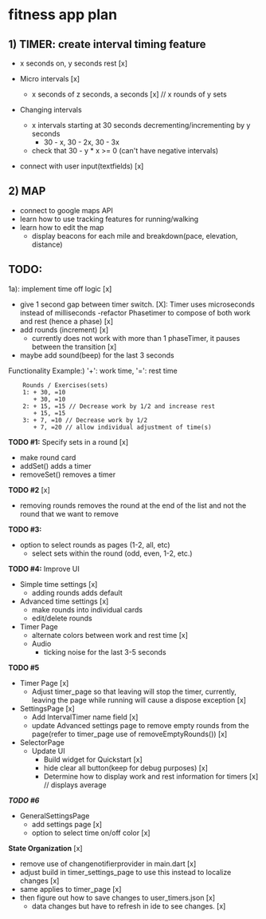 # fitness app plan
## 1) TIMER: create interval timing feature
- x seconds on, y seconds rest [x]


- Micro intervals [x]
	- x seconds of z seconds, a seconds [x] // x rounds of y sets
- Changing intervals
	- x intervals starting at 30 seconds decrementing/incrementing by y seconds
		- 30 - x, 30 - 2x, 30 - 3x
	- check that  30 - y * x >= 0 (can't have negative intervals)
- connect with user input(textfields) [x]
	
## 2) MAP
- connect to google maps API
- learn how to use tracking features for running/walking
- learn how to edit the map
	- display beacons for each mile and breakdown(pace, elevation, distance)

 
## **TODO**:
1a): implement time off logic [x]
- give 1 second gap between timer switch. [X]: Timer uses microseconds instead of milliseconds 
	-refactor Phasetimer to compose of both work and rest (hence a phase) [x]
- add rounds (increment) [x]
	- currently does not work with more than 1 phaseTimer, it pauses between the transition [x]
- maybe add sound(beep) for the last 3 seconds 

Functionality Example:) '+': work time, '=': rest time
```
    Rounds / Exercises(sets)
    1: + 30, =10
       + 30, =10
    2: + 15, =15 // Decrease work by 1/2 and increase rest
       + 15, =15
    3: + 7, =10 // Decrease work by 1/2 
       + 7, =20 // allow individual adjustment of time(s)
```
**TODO #1:** Specify sets in a round [x]
- make round card
- addSet() adds a timer
- removeSet() removes a timer


**TODO #2** [x]
- removing rounds removes the round at the end of the list and not the round that we want to remove


**TODO #3:**
- option to select rounds as pages (1-2, all, etc)
    - select sets within the round (odd, even, 1-2, etc.)
 

**TODO #4:** Improve UI
- Simple time settings [x]
	- adding rounds adds default 
- Advanced time settings [x]
	- make rounds into individual cards
	- edit/delete rounds	
- Timer Page
	- alternate colors between work and rest time [x]
	- Audio
		- ticking noise for the last 3-5 seconds
 
  
**TODO #5**
- Timer Page [x]
	- Adjust timer_page so that leaving will stop the timer, currently, leaving the page while running will cause a dispose exception [x]
- SettingsPage [x]
	- Add IntervalTimer name field [x]
	- update Advanced settings page to remove empty rounds from the page(refer to timer_page use of removeEmptyRounds()) [x]
- SelectorPage
	- Update UI
		- Build widget for Quickstart [x]
		- hide clear all button(keep for debug purposes) [x]
		- Determine how to display work and rest information for timers [x] // displays average
 

***TODO #6***
- GeneralSettingsPage
	- add settings page [x]
	- option to select time on/off color [x]

**State Organization** [x]
- remove use of changenotifierprovider in main.dart [x]
- adjust build in timer_settings_page to use this instead to localize changes [x]
- same applies to timer_page [x]
- then figure out how to save changes to user_timers.json [x]
	- data changes but have to refresh in ide to see changes. [x]
